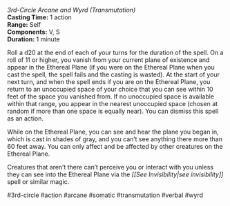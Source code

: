 *3rd-Circle Arcane and Wyrd (Transmutation)*  
**Casting Time:** 1 action  
**Range:** Self  
**Components:** V, S  
**Duration:** 1 minute

Roll a d20 at the end of each of your turns for the duration of the spell. On a roll of 11 or higher, you vanish from your current plane of existence and appear in the Ethereal Plane (if you were on the Ethereal Plane when you cast the spell, the spell fails and the casting is wasted). At the start of your next turn, and when the spell ends if you are on the Ethereal Plane, you return to an unoccupied space of your choice that you can see within 10 feet of the space you vanished from. If no unoccupied space is available within that range, you appear in the nearest unoccupied space (chosen at random if more than one space is equally near). You can dismiss this spell as an action.

While on the Ethereal Plane, you can see and hear the plane you began in, which is cast in shades of gray, and you can’t see anything there more than 60 feet away. You can only affect and be affected by other creatures on the Ethereal Plane.

Creatures that aren’t there can’t perceive you or interact with you unless they can see into the Ethereal Plane via the *[[See Invisibility|see invisibility]]* spell or similar magic.

#3rd-circle #action #arcane #somatic #transmutation #verbal #wyrd
